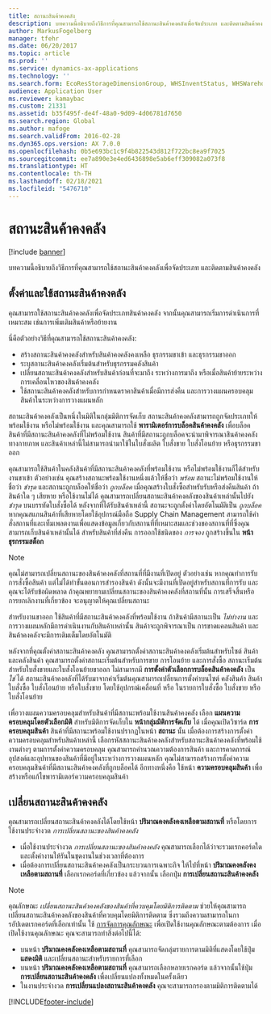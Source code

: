 ```yaml
---
title: สถานะสินค้าคงคลัง
description: บทความนี้อธิบายถึงวิธีการที่คุณสามารถใช้สถานะสินค้าคงคลังเพื่อจัดประเภท และติดตามสินค้าคงคลัง
author: MarkusFogelberg
manager: tfehr
ms.date: 06/20/2017
ms.topic: article
ms.prod: ''
ms.service: dynamics-ax-applications
ms.technology: ''
ms.search.form: EcoResStorageDimensionGroup, WHSInventStatus, WHSWarehouseStatusChange
audience: Application User
ms.reviewer: kamaybac
ms.custom: 21331
ms.assetid: b35f495f-de4f-48a0-9d09-4d06781d7650
ms.search.region: Global
ms.author: mafoge
ms.search.validFrom: 2016-02-28
ms.dyn365.ops.version: AX 7.0.0
ms.openlocfilehash: 0b5e693bc1c9f4b822543d812f722bc8ea9f7025
ms.sourcegitcommit: ee7a890e3e4ed6436898e5ab6eff309082a073f8
ms.translationtype: HT
ms.contentlocale: th-TH
ms.lasthandoff: 02/18/2021
ms.locfileid: "5476710"
---
```

# <a name="inventory-statuses"></a>สถานะสินค้าคงคลัง

[!include [banner](../includes/banner.md)]

บทความนี้อธิบายถึงวิธีการที่คุณสามารถใช้สถานะสินค้าคงคลังเพื่อจัดประเภท และติดตามสินค้าคงคลัง

## <a name="set-up-and-use-inventory-statuses"></a>ตั้งค่าและใช้สถานะสินค้าคงคลัง

คุณสามารถใช้สถานะสินค้าคงคลังเพื่อจัดประเภทสินค้าคงคลัง จากนั้นคุณสามารถเริ่มการดำเนินการที่เหมาะสม เช่นการเพิ่มเติมสินค้าหรือย้ายงาน

นี่คือตัวอย่างวิธีที่คุณสามารถใช้สถานะสินค้าคงคลัง:

- สร้างสถานะสินค้าคงคลังสำหรับสินค้าคงคลังคงเหลือ ธุรกรรมขาเข้า และธุรกรรมขาออก
- ระบุสถานะสินค้าคงคลังเริ่มต้นสำหรับธุรกรรมคลังสินค้า
- เปลี่ยนสถานะสินค้าคงคลังสำหรับสินค้าก่อนที่จะมาถึง ระหว่างการมาถึง หรือเมื่อสินค้าย้ายระหว่างการเคลื่อนไหวของสินค้าคงคลัง
- ใช้สถานะสินค้าคงคลังสำหรับการกำหนดราคาสินค้าเมื่อมีการส่งคืน และการวางแผนครอบคลุมสินค้าในระหว่างการวางแผนหลัก

สถานะสินค้าคงคลังเป็นหนึ่งในมิติในกลุ่มมิติการจัดเก็บ สถานะสินค้าคงคลังสามารถถูกจัดประเภทให้พร้อมใช้งาน หรือไม่พร้อมใช้งาน และคุณสามารถใช้ **พารามิเตอร์การบล็อคสินค้าคงคลัง** เพื่อบล็อคสินค้าที่มีสถานะสินค้าคงคลังที่ไม่พร้อมใช้งาน สินค้าที่มีสถานะถูกบล็อคจะนำมาพิจารณาสินค้าคงคลังทางกายภาพ และสินค้าเหล่านี้ไม่สามารถนำมาใช้ในใบสั่งผลิต ใบสั่งขาย ใบสั่งโอนย้าย หรือธุรกรรมขาออก

คุณสามารถใช้สินค้าในคลังสินค้าที่มีสถานะสินค้าคงคลังที่พร้อมใช้งาน หรือไม่พร้อมใช้งานก็ได้สำหรับงานขาเข้า ตัวอย่างเช่น คุณสร้างสถานะพร้อมใช้งานหนึ่งแล้วให้ชื่อว่า *พร้อม* สถานะไม่พร้อมใช้งานให้ชื่อว่า *ชำรุด* และสถานะถูกบล็อคให้ชื่อว่า *ถูกบล็อค* เมื่อคุณสร้างใบสั่งซื้อสำหรับรับหรือส่งคืนสินค้า ถ้าสินค้าใด ๆ เสียหาย หรือใช้งานไม่ได้ คุณสามารถเปลี่ยนสถานะสินค้าคงคลังของสินค้าเหล่านั้นไปยัง *ชำรุด* บนบรรทัดใบสั่งซื้อได้ หลังจากที่ได้รับสินค้าเหล่านี้ สถานะจะถูกตั้งค่าโดยอัตโนมัติเป็น *ถูกบล็อค* หากคุณสแกนสินค้าที่เสียหายโดยใช้อุปกรณ์มือถือ Supply Chain Management สามารถใช้คำสั่งสถานที่และเท็มเพลตงานเพื่อแสดงข้อมูลเกี่ยวกับสถานที่ที่เหมาะสมและช่วงของสถานที่ที่ซึ่งคุณสามารถเก็บสินค้าเหล่านั้นได้ สำหรับสินค้าที่ส่งคืน การออกใช้ชนิดของ *การจอง* ถูกสร้างขึ้นใน **หน้าธุรกรรมสต็อก**

> [!NOTE]
> คุณไม่สามารถเปลี่ยนสถานะของสินค้าคงคลังที่สถานที่ที่มีงานที่เปิดอยู่ ตัวอย่างเช่น หากคุณทำการรับการสั่งซื้อสินค้า แต่ไม่ได้ทำขั้นตอนการสำรองสินค้า ดังนั้นจะมีงานที่เปิดอยู่สำหรับสถานที่การรับ และคุณจะได้รับข้อผิดพลาด ถ้าคุณพยายามเปลี่ยนสถานะของสินค้าคงคลังที่สถานที่นั้น การเสร็จสิ้นหรือการยกเลิกงานที่เกี่ยวข้อง จะอนุญาตให้คุณเปลี่ยนสถานะ
 
สำหรับงานขาออก ใช้สินค้าที่มีสถานะสินค้าคงคลังที่พร้อมใช้งาน ถ้าสินค้ามีสถานะเป็น *ไม่ทำงาน* และการวางแผนหลักมีการดำเนินงานกับสินค้าเหล่านั้น สินค้าจะถูกพิจารณาเป็น การขาดแคลนสินค้า และสินค้าคงคลังจะมีการเติมเต็มโดยอัตโนมัติ

หลังจากที่คุณตั้งค่าสถานะสินค้าคงคลัง คุณสามารถตั้งค่าสถานะสินค้าคงคลังเริ่มต้นสำหรับไซต์ สินค้า และคลังสินค้า คุณสามารถตั้งค่าสถานะเริ่มต้นสำหรับการขาย การโอนย้าย และการสั่งซื้อ สถานะเริ่มต้นสำหรับใบสั่งขายและใบสั่งโอนย้ายขาออก ไม่สามารถมี **การตั้งค่าตัวเลือกการบล็อคสินค้าคงคลัง** เป็น *ใช่* ได้ สถานะสินค้าคงคลังที่ได้รับมาจากค่าเริ่มต้นคุณสามารถเปลี่ยนการตั้งค่าบนไซต์ คลังสินค้า สินค้า ใบสั่งซื้อ ใบสั่งโอนย้าย หรือใบสั่งขาย โดยใช้อุปกรณ์เคลื่อนที่ หรือ ในรายการใบสั่งซื้อ ใบสั่งขาย หรือใบสั่งโอนย้าย

เพื่อวางแผนความครอบคลุมสำหรับสินค้าที่มีสถานะพร้อมใช้งานสินค้าคงคลัง เลือก **แผนความครอบคลุมโดยตัวเลือกมิติ** สำหรับมิติการจัดเก็บใน **หน้ากลุ่มมิติการจัดเก็บ** ได้ เมื่อคุณเปิดวิซาร์ด **การครอบคลุมสินค้า** สินค้าที่มีสถานะพร้อมใช้งานปรากฏในหน้า **สถานะ** นั้น เมื่อต้องการสร้างการตั้งค่าความครอบคลุมสำหรับสินค้าเหล่านี้ เลือกรหัสสถานะสินค้าคงคลังสำหรับสถานะสินค้าคงคลังที่พร้อมใช้งานต่างๆ ตามการตั้งค่าความครอบคลุม คุณสามารถคำนวณความต้องการสินค้า และการคาดการณ์อุปสงค์และอุปทานของสินค้าที่มีอยู่ในระหว่างการวางแผนหลัก คุณไม่สามารถสร้างการตั้งค่าความครอบคลุมสินค้าที่มีสถานะสินค้าคงคลังที่ถูกบล็อคได้ อีกทางหนึ่งคือ ใช้หน้า **ความครอบคลุมสินค้า** เพื่อสร้างหรือแก้ไขพารามิเตอร์ความครอบคลุมสินค้า

## <a name="change-inventory-statuses"></a>เปลี่ยนสถานะสินค้าคงคลัง

คุณสามารถเปลี่ยนสถานะสินค้าคงคลังได้โดยใช้หน้า **ปริมาณคงคลังคงเหลือตามสถานที่** หรือโดยการใช้งานประจำงวด *การเปลี่ยนสถานะของสินค้าคงคลัง*

- เมื่อใช้งานประจำงวด *การเปลี่ยนสถานะของสินค้าคงคลัง* คุณสามารถเลือกได้ว่าจะรวมเรกคอร์ดใดและตั้งค่างานให้รันในชุดงานในช่วงเวลาที่ต้องการ
- เมื่อต้องการเปลี่ยนสถานะสินค้าคงคลังเป็นกระบวนการเฉพาะกิจ ให้ไปที่หน้า **ปริมาณคงคลังคงเหลือตามสถานที่** เลือกเรกคอร์ดที่เกี่ยวข้อง แล้วจากนั้น เลือกปุ่ม **การเปลี่ยนสถานะสินค้าคงคลัง**

> [!NOTE]
> คุณลักษณะ *เปลี่ยนสถานะสินค้าคงคลังของสินค้าที่ควบคุมโดยมิติการติดตาม* ช่วยให้คุณสามารถเปลี่ยนสถานะสินค้าคงคลังของสินค้าที่ควบคุมโดยมิติการติดตาม ซึ่งรวมถึงความสามารถในการอัปเดตเรกคอร์ดที่เลือกเท่านั้น ใช้ [การจัดการคุณลักษณะ](../../fin-ops-core/fin-ops/get-started/feature-management/feature-management-overview.md) เพื่อเปิดใช้งานคุณลักษณะตามต้องการ เมื่อเปิดใช้งานคุณลักษณะ คุณจะสามารถทำสิ่งต่อไปนี้ได้:
>
> - บนหน้า **ปริมาณคงคลังคงเหลือตามสถานที่** คุณสามารถจัดกลุ่มรายการตามมิติที่แสดงโดยใช้ปุ่ม **แสดงมิติ** และเปลี่ยนสถานะสำหรับรายการที่เลือก
> - บนหน้า **ปริมาณคงคลังคงเหลือตามสถานที่** คุณสามารถเลือกหลายเรกคอร์ด แล้วจากนั้นใช้ปุ่ม **การเปลี่ยนสถานะสินค้าคงคลัง** เพื่อเปลี่ยนแปลงทั้งหมดในครั้งเดียว
> - ในงานประจำงวด **การเปลี่ยนแปลงสถานะสินค้าคงคลัง** คุณจะสามารถกรองตามมิติการติดตามได้


[!INCLUDE[footer-include](../../includes/footer-banner.md)]
